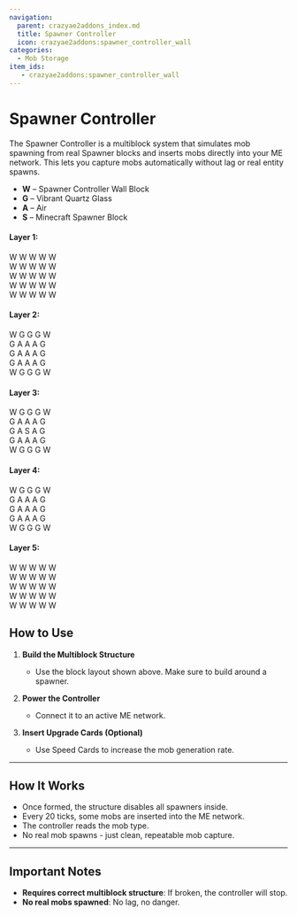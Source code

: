 ```yaml
---
navigation:
  parent: crazyae2addons_index.md
  title: Spawner Controller
  icon: crazyae2addons:spawner_controller_wall
categories:
  - Mob Storage
item_ids:
   - crazyae2addons:spawner_controller_wall
---
```


<BlockImage id="crazyae2addons:spawner_controller_wall" scale="4"></BlockImage>

# Spawner Controller

The Spawner Controller is a multiblock system that simulates mob spawning from real Spawner blocks and inserts mobs directly into your ME network. This lets you capture mobs automatically without lag or real entity spawns.

- **W** – Spawner Controller Wall Block
- **G** – Vibrant Quartz Glass
- **A** – Air 
- **S** – Minecraft Spawner Block

#### Layer 1:
W W W W W <br/>
W W W W W <br/>
W W W W W <br/>
W W W W W <br/>
W W W W W 

#### Layer 2:
W G G G W <br/>
G A A A G <br/>
G A A A G <br/>
G A A A G <br/>
W G G G W

#### Layer 3:
W G G G W <br/>
G A A A G <br/>
G A S A G <br/>
G A A A G <br/>
W G G G W

#### Layer 4:
W G G G W <br/>
G A A A G <br/>
G A A A G <br/>
G A A A G <br/>
W G G G W

#### Layer 5:
W W W W W <br/>
W W W W W <br/>
W W W W W <br/>
W W W W W <br/>
W W W W W



## How to Use

1. **Build the Multiblock Structure**
   - Use the block layout shown above. Make sure to build around a spawner.

2. **Power the Controller**
   - Connect it to an active ME network.

3. **Insert Upgrade Cards (Optional)**
   - Use Speed Cards to increase the mob generation rate.

---

## How It Works

- Once formed, the structure disables all spawners inside.
- Every 20 ticks, some mobs are inserted into the ME network.
- The controller reads the mob type.
- No real mob spawns - just clean, repeatable mob capture.

---

## Important Notes

- **Requires correct multiblock structure**: If broken, the controller will stop.
- **No real mobs spawned**: No lag, no danger.